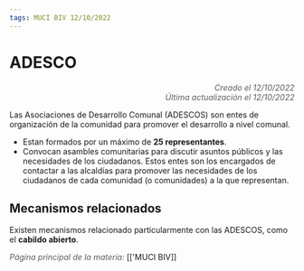 ```yaml
---
tags: MUCI BIV 12/10/2022
---
```


# ADESCO
<div style="text-align: right; opacity: 0.7; font-style: italic;">Creado el 12/10/2022</div>
<div style="text-align: right; opacity: 0.7; font-style: italic;">Última actualización el 12/10/2022</div>

Las Asociaciones de Desarrollo Comunal (ADESCOS) son entes de organización de la comunidad para promover el desarrollo a nivel comunal. 

- Estan formados por un máximo de **25 representantes**.
- Convocan asambles comunitarias para discutir asuntos públicos y las necesidades de los ciudadanos.
Estos entes son los encargados de contactar a las alcaldías para promover las necesidades de los ciudadanos de cada comunidad (o comunidades) a la que representan.

## Mecanismos relacionados
Existen mecanismos relacionado particularmente con las ADESCOS, como el **cabildo abierto**.

<span style="opacity: 0.7; font-style: italic;">Página principal de la materia:</span> [['MUCI BIV]]